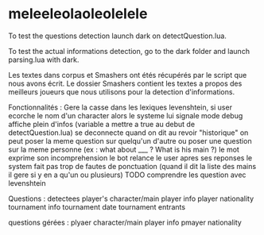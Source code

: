 # meleeleolaoleolelele

To test the questions detection launch dark on detectQuestion.lua.

To test the actual informations detection, go to the dark folder and launch parsing.lua with dark.

Les textes dans corpus et Smashers ont étés récupérés par le script que nous avons écrit. Le dossier Smashers contient les textes a propos des meilleurs joueurs que nous utilisons pour la detection d'informations.


Fonctionnalités :
Gere la casse dans les lexiques
levenshtein, si user ecorche le nom d'un character alors le systeme lui signale 
mode debug affiche plein d'infos (variable a mettre a true au debut de detectQuestion.lua)
se deconnecte quand on dit au revoir
"historique" on peut poser la meme question sur quelqu'un d'autre ou poser une question sur la meme personne (ex : what about ___ ?   What is his main ?)
le mot exprime son incomprehension
le bot relance le user apres ses reponses
le system fait pas trop de fautes de ponctuation (quand il dit la liste des mains il gere si y en a qu'un ou plusieurs)
TODO comprendre les question avec levenshtein 



Questions : detectees
player's character/main
player info
player nationality
tournament info
tournament date
tournament entrants

questions gérées : 
plyaer character/main
player info
pmayer nationality

